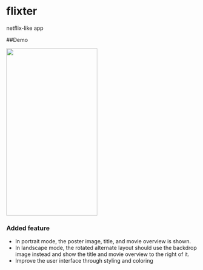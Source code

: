 # flixter

netflix-like app

##Demo

<img src="./images/flisterDemo.gif" width="240" height="440" />

### Added feature

- In portrait mode, the poster image, title, and movie overview is shown.
- In landscape mode, the rotated alternate layout should use the backdrop image instead and show the title and movie overview to the right of it.
- Improve the user interface through styling and coloring
